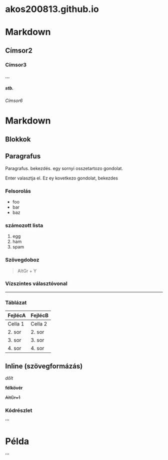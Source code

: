 # akos200813.github.io
# Markdown
## Címsor2

### Címsor3

#### ...

##### stb.

###### Címsor6

# Markdown

## Blokkok

## Paragrafus

Paragrafus. bekezdés. egy sornyi osszetartozo gondolat.

Enter valasztja el. Ez ey kovetkezo gondolat, bekezdes

### Felsorolás

- foo
- bar
- baz

### számozott lista

1. egg
1. ham
1. spam

### Szövegdoboz

> AltGr + Y

### Vízszintes választóvonal

---

### Táblázat

| FejlécA | FejlécB|
|---------|--------|
| Cella 1 | Cella 2|
| 2. sor  | 2. sor |
| 3. sor  | 3. sor |
| 4. sor  | 4. sor |

## Inline (szövegformázás)

*dőlt*

**félkövér**

~~AltGr+1~~

### Kódrészlet

'''<h1>Példa</h1>'''